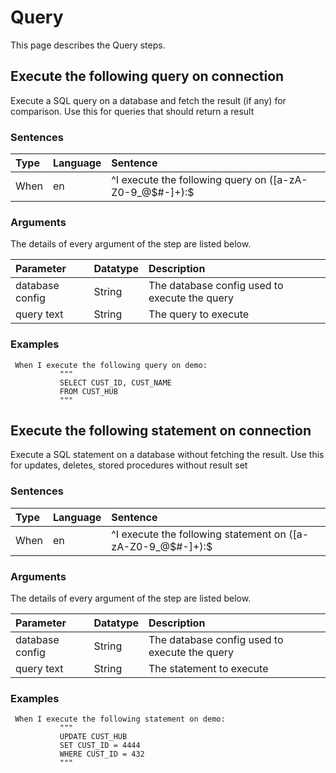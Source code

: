 # Query
This page describes the Query steps.

## Execute the following query on connection
Execute a SQL query on a database and fetch the result (if any) for comparison. Use this for queries that should return a result


### Sentences
| Type          | Language         | Sentence      |
|:---           |:---              |:---           |
| When | en | ^I execute the following query on ([a-zA-Z0-9_@$#-]+):$ |


### Arguments
The details of every argument of the step are listed below.

| Parameter    | Datatype          | Description          |
|:---          |:---               |:---                  |
|database config | String | The database config used to execute the query |
|query text | String | The query to execute |

### Examples


```gherkin
 When I execute the following query on demo:
           """
           SELECT CUST_ID, CUST_NAME
           FROM CUST_HUB
           """
```

## Execute the following statement on connection
Execute a SQL statement on a database without fetching the result. Use this for updates, deletes, stored procedures without result set


### Sentences
| Type          | Language         | Sentence      |
|:---           |:---              |:---           |
| When | en | ^I execute the following statement on ([a-zA-Z0-9_@$#-]+):$ |


### Arguments
The details of every argument of the step are listed below.

| Parameter    | Datatype          | Description          |
|:---          |:---               |:---                  |
|database config | String | The database config used to execute the query |
|query text | String | The statement to execute |

### Examples


```gherkin
 When I execute the following statement on demo:
           """
           UPDATE CUST_HUB
           SET CUST_ID = 4444
           WHERE CUST_ID = 432
           """
```


